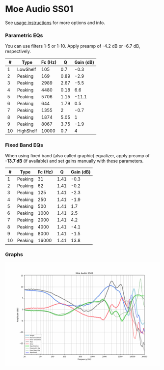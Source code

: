 # Moe Audio SS01
See [usage instructions](https://github.com/jaakkopasanen/AutoEq#usage) for more options and info.

### Parametric EQs
You can use filters 1-5 or 1-10. Apply preamp of -4.2 dB or -6.7 dB, respectively.

|   # | Type      |   Fc (Hz) |    Q |   Gain (dB) |
|-----|-----------|-----------|------|-------------|
|   1 | LowShelf  |       105 | 0.7  |        -0.3 |
|   2 | Peaking   |       169 | 0.89 |        -2.9 |
|   3 | Peaking   |      2989 | 2.67 |        -5.5 |
|   4 | Peaking   |      4480 | 0.18 |         6.6 |
|   5 | Peaking   |      5706 | 1.15 |       -11.1 |
|   6 | Peaking   |       644 | 1.79 |         0.5 |
|   7 | Peaking   |      1355 | 2    |        -0.7 |
|   8 | Peaking   |      1874 | 5.05 |         1   |
|   9 | Peaking   |      8067 | 3.75 |        -1.9 |
|  10 | HighShelf |     10000 | 0.7  |         4   |

### Fixed Band EQs
When using fixed band (also called graphic) equalizer, apply preamp of **-13.7 dB** (if available) and set gains manually with these parameters.

|   # | Type    |   Fc (Hz) |    Q |   Gain (dB) |
|-----|---------|-----------|------|-------------|
|   1 | Peaking |        31 | 1.41 |        -0.3 |
|   2 | Peaking |        62 | 1.41 |        -0.2 |
|   3 | Peaking |       125 | 1.41 |        -2.3 |
|   4 | Peaking |       250 | 1.41 |        -1.9 |
|   5 | Peaking |       500 | 1.41 |         1.7 |
|   6 | Peaking |      1000 | 1.41 |         2.5 |
|   7 | Peaking |      2000 | 1.41 |         4.2 |
|   8 | Peaking |      4000 | 1.41 |        -4.1 |
|   9 | Peaking |      8000 | 1.41 |        -1.5 |
|  10 | Peaking |     16000 | 1.41 |        13.8 |

### Graphs
![](./Moe%20Audio%20SS01.png)
